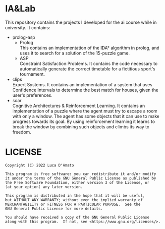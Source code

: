 # IA&Lab

This repository contains the projects I developed for the ai course while in university. It contains:

* prolog-asp
	* Prolog\
		This contains an implementation of the IDA* algorithm in prolog, and uses it to search for a solution of the 15-puzzle game.
	* ASP\
		Constraint Satisfaction Problems. It contains the code necessary to automatically generate the correct timetable for a fictitious sport's tournament.
* clips\
		Expert Systems. It contains an implementation of a system that uses Confidence Intervals to determine the best match for houses, given the user's preferences.
* soar\
		Cognitive Architectures & Reinforcement Learning. It contains an implementation of a puzzle where the agent must try to escape a room with only a window. The agent has some objects that it can use to make progress towards its goal. By using reinforcement learning it learns to break the window by combining such objects and climbs its way to freedom.

# LICENSE
```
Copyright (C) 2022 Luca D'Amato

This program is free software: you can redistribute it and/or modify
it under the terms of the GNU General Public License as published by
the Free Software Foundation, either version 3 of the License, or
(at your option) any later version.

This program is distributed in the hope that it will be useful,
but WITHOUT ANY WARRANTY; without even the implied warranty of
MERCHANTABILITY or FITNESS FOR A PARTICULAR PURPOSE.  See the
GNU General Public License for more details.

You should have received a copy of the GNU General Public License
along with this program.  If not, see <https://www.gnu.org/licenses/>.
```
